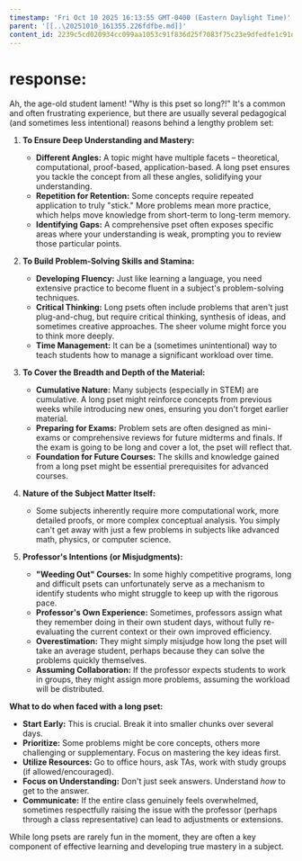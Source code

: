 ```yaml
---
timestamp: 'Fri Oct 10 2025 16:13:55 GMT-0400 (Eastern Daylight Time)'
parent: '[[..\20251010_161355.226fdfbe.md]]'
content_id: 2239c5cd020934cc099aa1053c91f836d25f7083f75c23e9dfedfe1c91d81f38
---
```


# response:

Ah, the age-old student lament! "Why is this pset so long?!" It's a common and often frustrating experience, but there are usually several pedagogical (and sometimes less intentional) reasons behind a lengthy problem set:

1. **To Ensure Deep Understanding and Mastery:**
   * **Different Angles:** A topic might have multiple facets – theoretical, computational, proof-based, application-based. A long pset ensures you tackle the concept from all these angles, solidifying your understanding.
   * **Repetition for Retention:** Some concepts require repeated application to truly "stick." More problems mean more practice, which helps move knowledge from short-term to long-term memory.
   * **Identifying Gaps:** A comprehensive pset often exposes specific areas where your understanding is weak, prompting you to review those particular points.

2. **To Build Problem-Solving Skills and Stamina:**
   * **Developing Fluency:** Just like learning a language, you need extensive practice to become fluent in a subject's problem-solving techniques.
   * **Critical Thinking:** Long psets often include problems that aren't just plug-and-chug, but require critical thinking, synthesis of ideas, and sometimes creative approaches. The sheer volume might force you to think more deeply.
   * **Time Management:** It can be a (sometimes unintentional) way to teach students how to manage a significant workload over time.

3. **To Cover the Breadth and Depth of the Material:**
   * **Cumulative Nature:** Many subjects (especially in STEM) are cumulative. A long pset might reinforce concepts from previous weeks while introducing new ones, ensuring you don't forget earlier material.
   * **Preparing for Exams:** Problem sets are often designed as mini-exams or comprehensive reviews for future midterms and finals. If the exam is going to be long and cover a lot, the pset will reflect that.
   * **Foundation for Future Courses:** The skills and knowledge gained from a long pset might be essential prerequisites for advanced courses.

4. **Nature of the Subject Matter Itself:**
   * Some subjects inherently require more computational work, more detailed proofs, or more complex conceptual analysis. You simply can't get away with just a few problems in subjects like advanced math, physics, or computer science.

5. **Professor's Intentions (or Misjudgments):**
   * **"Weeding Out" Courses:** In some highly competitive programs, long and difficult psets can unfortunately serve as a mechanism to identify students who might struggle to keep up with the rigorous pace.
   * **Professor's Own Experience:** Sometimes, professors assign what they remember doing in their own student days, without fully re-evaluating the current context or their own improved efficiency.
   * **Overestimation:** They might simply misjudge how long the pset will take an average student, perhaps because they can solve the problems quickly themselves.
   * **Assuming Collaboration:** If the professor expects students to work in groups, they might assign more problems, assuming the workload will be distributed.

**What to do when faced with a long pset:**

* **Start Early:** This is crucial. Break it into smaller chunks over several days.
* **Prioritize:** Some problems might be core concepts, others more challenging or supplementary. Focus on mastering the key ideas first.
* **Utilize Resources:** Go to office hours, ask TAs, work with study groups (if allowed/encouraged).
* **Focus on Understanding:** Don't just seek answers. Understand *how* to get to the answer.
* **Communicate:** If the entire class genuinely feels overwhelmed, sometimes respectfully raising the issue with the professor (perhaps through a class representative) can lead to adjustments or extensions.

While long psets are rarely fun in the moment, they are often a key component of effective learning and developing true mastery in a subject.
